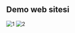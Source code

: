## Demo web sitesi
![1](https://github.com/GecgelCaner/Bootstrap-Patika/assets/94284031/f140111a-3cf6-49a0-b90e-eb9271a12cd2)
![2](https://github.com/GecgelCaner/Bootstrap-Patika/assets/94284031/e1ed7fdb-d0b1-45c7-bff3-e086c17e4be5)
